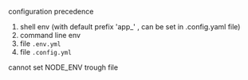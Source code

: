configuration precedence

1. shell env (with default prefix 'app_' , can be set in .config.yaml file)
2. command line env
3. file `.env.yml`
4. file `.config.yml`

cannot set NODE_ENV trough file
